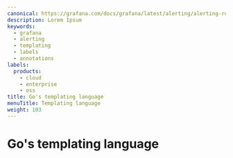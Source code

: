 ```yaml
---
canonical: https://grafana.com/docs/grafana/latest/alerting/alerting-rules/templates/templating-language/
description: Lorem Ipsum
keywords:
  - grafana
  - alerting
  - templating
  - labels
  - annotations
labels:
  products:
    - cloud
    - enterprise
    - oss
title: Go's templating language
menuTitle: Templating language
weight: 103
---
```


# Go's templating language
